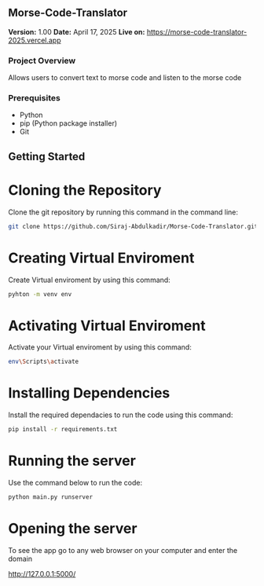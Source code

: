 ## Morse-Code-Translator


**Version:** 1.00
**Date:** April 17, 2025
**Live on:** https://morse-code-translator-2025.vercel.app

### Project Overview

Allows users to convert text to morse code and listen to the morse code

### Prerequisites

* Python
* pip (Python package installer)
* Git

## Getting Started

# Cloning the Repository

Clone the git repository by running this command in the command line:

```bash
git clone https://github.com/Siraj-Abdulkadir/Morse-Code-Translator.git
```

# Creating Virtual Enviroment

Create Virtual enviroment by using this command:

```bash
pyhton -m venv env
```
# Activating Virtual Enviroment

Activate your Virtual enviroment by using this command:

```bash
env\Scripts\activate
```
# Installing Dependencies

Install the required dependacies to run the code using this command: 

```bash
pip install -r requirements.txt
```
# Running the server

Use the command below to run the code:

```bash
python main.py runserver
```

# Opening the server

To see the app go to any web browser on your computer and enter the domain

http://127.0.0.1:5000/
